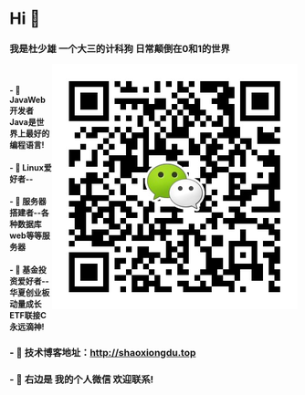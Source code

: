 # Hi 👋

### 我是杜少雄   一个大三的计科狗  日常颠倒在0和1的世界

<img align="right" alt="联系我" title="联系我" src="https://github.com/ShaoxiongDu/ShaoxiongDu/blob/main/wechat.jpg" />
 <img src="https://api.qinor.cn/img" alt="" >


#### - 🌱 JavaWeb开发者 Java是世界上最好的编程语言! 
#### - 🌱 Linux爱好者-- 
#### - 🌱 服务器搭建者--各种数据库 web等等服务器 
#### - 🌱 基金投资爱好者--华夏创业板动量成长ETF联接C永远滴神!  

### - 💬 技术博客地址：http://shaoxiongdu.top
### - 💬 右边是 我的个人微信 欢迎联系!


